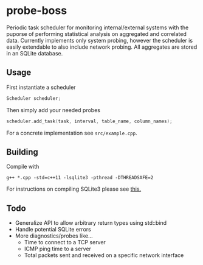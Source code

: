 # probe-boss
Periodic task scheduler for monitoring internal/external systems with the puporse of performing statistical analysis on aggregated and correlated data. Currently implements only system probing, however the scheduler is easily extendable to also include network probing. All aggregates are stored in an SQLite database.

## Usage
First instantiate a scheduler
```cpp
Scheduler scheduler;
```
Then simply add your needed probes
```cpp
scheduler.add_task(task, interval, table_name, column_names);
```
For a concrete implementation see `src/example.cpp`.

## Building
Compile with
```
g++ *.cpp -std=c++11 -lsqlite3 -pthread -DTHREADSAFE=2
```
For instructions on compiling SQLite3 please see [this.](https://www.sqlite.org/howtocompile.html)

## Todo
+ Generalize API to allow arbitrary return types using std::bind
+ Handle potential SQLite errors
+ More diagnostics/probes like...
    + Time to connect to a TCP server
    + ICMP ping time to a server
    + Total packets sent and received on a specific network interface
